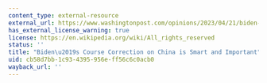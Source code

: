 ```yaml
---
content_type: external-resource
external_url: https://www.washingtonpost.com/opinions/2023/04/21/biden-china-trade-policy-caution/
has_external_license_warning: true
license: https://en.wikipedia.org/wiki/All_rights_reserved
status: ''
title: "Biden\u2019s Course Correction on China is Smart and Important"
uid: cb58d7bb-1c93-4395-956e-ff56c6c0acb0
wayback_url: ''
---
```

